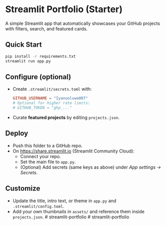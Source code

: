 
# Streamlit Portfolio (Starter)

A simple Streamlit app that automatically showcases your GitHub projects with filters, search, and featured cards.

## Quick Start

```bash
pip install -r requirements.txt
streamlit run app.py
```

## Configure (optional)

- Create `.streamlit/secrets.toml` with:
  ```toml
  GITHUB_USERNAME = "Iyanuoluwa007"
  # Optional for higher rate limits:
  # GITHUB_TOKEN = "ghp_..."
  ```

- Curate **featured projects** by editing `projects.json`.

## Deploy

- Push this folder to a GitHub repo.
- On https://share.streamlit.io (Streamlit Community Cloud):
  - Connect your repo.
  - Set the main file to `app.py`.
  - (Optional) Add secrets (same keys as above) under *App settings → Secrets*.

## Customize

- Update the title, intro text, or theme in `app.py` and `.streamlit/config.toml`.
- Add your own thumbnails in `assets/` and reference them inside `projects.json`.
#   s t r e a m l i t - p o r t f o l i o  
 #   s t r e a m l i t - p o r t f o l i o  
 